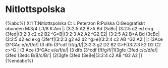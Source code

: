 # Nitlottspolska

{%abc%}
X:1
T:Nitlottspolska
C: L Peterzon
R:Polska
O:Geografiskt obunden
M:3/4
L:1/8
K:Am
|: (3:2:5 A2 B>A Bd (3cBc| (3:2:5 d2 ed e<g (3fed|(3:2:3 c2 c2 B2 ^G>B|(3:2:3 A2 A2 ^G2 E2|
(3:2:5 A2 B>A Bd (3cBc| (3:2:5 d2 ed e<g (3fe^f|(3:2:3 g2 e2 d2 ^g>e|(3:2:4 c2 AB ^G2 A2:|
|: (3Ace (3^GAc e/e/f/e/| (3 dfb (3^cdf f/f/g/f/|(3:2:3 g2 D2 B2 G>F|(3:2:3 E2 D2 C2 c>^G |
(3 Ace (3^GAc e/e/f/e/| (3 dfb (3^cdf f/f/g/f/|1(3gfe (3fed c/c/d/e/|(3fed (3edc B/B/c/B/:|
[2(3gfe (3fed (3eBe|(3:2:4 c2 AB ^G2 A2 |]
{%endabc%}
